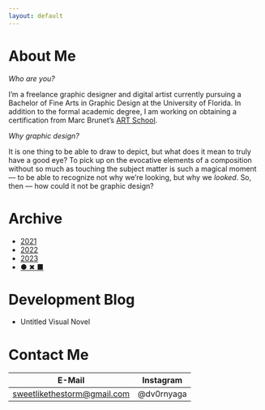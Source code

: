 ```yaml
---
layout: default
---
```


# About Me

*Who are you?*

I’m a freelance graphic designer and digital artist currently pursuing a Bachelor of Fine Arts in Graphic Design at the University of Florida. In addition to the formal academic degree, I am working on obtaining a certification from Marc Brunet’s [ART School](http://cbr.sh/eqcb55).

*Why graphic design?*

It is one thing to be able to draw to depict, but what does it mean to truly have a good eye? To pick up on the evocative elements of a composition without so much as touching the subject matter is such a magical moment — to be able to recognize not why we’re looking, but why we *looked*. So, then — how could it not be graphic design?


# Archive

* [2021](./main_undergraduate21.html)
* [2022](./main_undergraduate22.html)
* [2023](./main_undergraduate23.html)
* [● ✖ ■](https://thenounproject.com/paccvetbl/)

# Development Blog

* Untitled Visual Novel

# Contact Me

|E-Mail                     |Instagram |
|---------------------------|----------|
|sweetlikethestorm@gmail.com|@dv0rnyaga|

